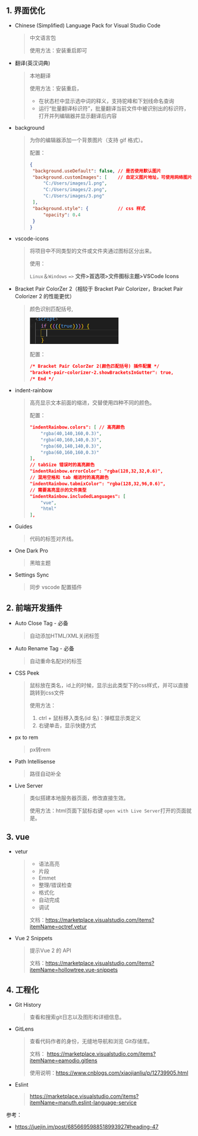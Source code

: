

## 1. 界面优化

* Chinese (Simplified) Language Pack for Visual Studio Code

  > 中文语言包
  >
  > 使用方法：安装重启即可

* 翻译(英汉词典)

  > 本地翻译
  >
  > 使用方法：安装重启，
  >
  > - 在状态栏中显示选中词的释义，支持驼峰和下划线命名查询
  > - 运行“批量翻译标识符”，批量翻译当前文件中被识别出的标识符，打开并列编辑器并显示翻译后内容

* background

  > 为你的编辑器添加一个背景图片（支持 gif 格式）。
  >
  > 配置：
  >
  > ```json
  > {
  >  "background.useDefault": false, // 是否使用默认图片
  >  "background.customImages": [    // 自定义图片地址，可使用网络图片
  >      "C:/Users/images/1.png",
  >      "C:/Users/images/2.png",
  >      "C:/Users/images/3.png"
  >  ],
  >  "background.style": {           // css 样式
  >      "opacity": 0.4
  >  }
  > }
  > ```

* vscode-icons

  > 将项目中不同类型的文件或文件夹通过图标区分出来。
  >
  > 使用： 
  >
  > `Linux`＆`Windows` `=>` **文件>首选项>文件图标主题>VSCode Icons**

* Bracket Pair ColorZer 2（相较于 Bracket Pair Colorizer，Bracket Pair Colorizer 2 的性能更优）

  > 颜色识别匹配括号, 
  >
  > ![image-20201101102005642](.\image\01.png)
  >
  > 配置：
  >
  > ```json
  > /* Bracket Pair ColorZer 2(颜色匹配括号) 插件配置 */
  > "bracket-pair-colorizer-2.showBracketsInGutter": true,
  > /* End */
  > ```

* indent-rainbow

  > 高亮显示文本前面的缩进，交替使用四种不同的颜色。
  >
  > 配置：
  >
  > ```json
  > "indentRainbow.colors": [ // 高亮颜色
  >     "rgba(40,140,160,0.3)",
  >     "rgba(40,160,140,0.3)",
  >     "rgba(60,140,140,0.3)",
  >     "rgba(60,160,160,0.3)"
  > ],
  > // tabSize 错误时的高亮颜色
  > "indentRainbow.errorColor": "rgba(128,32,32,0.6)",
  > // 混用空格和 tab 缩进时的高亮颜色
  > "indentRainbow.tabmixColor": "rgba(128,32,96,0.6)",
  > // 需要高亮显示的文件类型
  > "indentRainbow.includedLanguages": [
  >     "vue",
  >     "html"
  > ],
  > ```
  >
  > 

* Guides

  > 代码的标签对齐线。
  >

* One Dark Pro

  > 黑暗主题

* Settings Sync

  > 同步 vscode 配置插件
  >




## 2. 前端开发插件

* Auto Close Tag - 必备

  > 自动添加HTML/XML关闭标签

* Auto Rename Tag - 必备

  > 自动重命名配对的标签
  >

* CSS Peek

  > 鼠标放在类名，id上的时候，显示出此类型下的css样式，并可以直接跳转到css文件
  >
  > 使用方法：
  >
  > 1. ctrl + 鼠标移入类名(id 名)：弹框显示类定义
  > 2. 右键单击，显示快捷方式

* px to rem

  > px转rem

* Path Intellisense

  > 路径自动补全
  >

* Live Server

  > 类似搭建本地服务器页面，修改直接生效。
  >
  > 使用方法：html页面下鼠标右键 `open with Live Server`打开的页面就是。
  >



## 3. vue

* vetur

  > - 语法高亮
  > - 片段
  > - Emmet
  > - 整理/错误检查
  > - 格式化
  > - 自动完成
  > - 调试
  >
  > 文档：https://marketplace.visualstudio.com/items?itemName=octref.vetur

* Vue 2 Snippets

  > 提示Vue 2 的 API
  >
  > 文档：https://marketplace.visualstudio.com/items?itemName=hollowtree.vue-snippets



## 4. 工程化

* Git History

  > 查看和搜索git日志以及图形和详细信息。
  >

* GitLens

  > 查看代码作者的身份，无缝地导航和浏览 Git存储库。
  >
  > 文档： https://marketplace.visualstudio.com/items?itemName=eamodio.gitlens
  >
  > 使用说明：https://www.cnblogs.com/xiaojianliu/p/12739905.html

* Eslint

  > https://marketplace.visualstudio.com/items?itemName=manuth.eslint-language-service














参考：

* https://juejin.im/post/6856695988518993927#heading-47